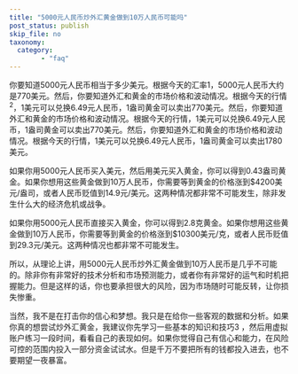 ```yaml
---
title: "5000元人民币炒外汇黄金做到10万人民币可能吗"
post_status: publish
skip_file: no
taxonomy:
  category:
        - "faq"
---
```


你要知道5000元人民币相当于多少美元。根据今天的汇率1，5000元人民币大约是770美元。然后，你要知道外汇和黄金的市场价格和波动情况。根据今天的行情<sup>2</sup>，1美元可以兑换6.49元人民币，1盎司黄金可以卖出770美元。然后，你要知道外汇和黄金的市场价格和波动情况。根据今天的行情，1美元可以兑换6.49元人民币，1盎司黄金可以卖出770美元。然后，你要知道外汇和黄金的市场价格和波动情况。根据今天的行情，1美元可以兑换6.49元人民币，1盎司黄金可以卖出1780美元。

如果你用5000元人民币买入美元，然后用美元买入黄金，你可以得到0.43盎司黄金。如果你想用这些黄金做到10万人民币，你需要等到黄金的价格涨到$4200美元/盎司，或者人民币贬值到14.9元/美元。这两种情况都非常不可能发生，除非发生什么大的经济危机或战争。

如果你用5000元人民币直接买入黄金，你可以得到2.8克黄金。如果你想用这些黄金做到10万人民币，你需要等到黄金的价格涨到$10300美元/克，或者人民币贬值到29.3元/美元。这两种情况也都非常不可能发生。

所以，从理论上讲，用5000元人民币炒外汇黄金做到10万人民币是几乎不可能的。除非你有非常好的技术分析和市场预测能力，或者你有非常好的运气和时机把握能力。但是这样的话，你也要承担很大的风险，因为市场随时可能反转，让你损失惨重。

当然，我不是在打击你的信心和梦想。我只是在给你一些客观的数据和分析。如果你真的想尝试炒外汇黄金，我建议你先学习一些基本的知识和技巧3 ，然后用虚拟账户练习一段时间，看看自己的表现如何。如果你觉得自己有信心和能力，在风险可控的范围内投入一部分资金试试水。但是千万不要把所有的钱都投入进去，也不要期望一夜暴富。
